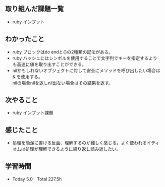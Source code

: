 ## 取り組んだ課題一覧  
- ruby インプット
## わかったこと
- ruby ブロックはdo endと{}の2種類の記法がある。
- ruby ハッシュにはシンボルを使用することで文字列でキーを指定するよりも高速に値を取り出すことができる。
- nilかもしれないオブジェクトに対して安全にメソッドを呼び出したい場合は&.を使用する。<br>
  nilの場合nilを返しnil出ない場合はその結果を返す。
## 次やること  
- ruby インプット課題
## 感じたこと  
- 処理を簡潔に書ける反面、理解するのが難しく感じる。よく使われるイディオムは処理が理解できるように繰り返し読み返したい。
## 学習時間  
- Today 5.0　Total 227.5h
